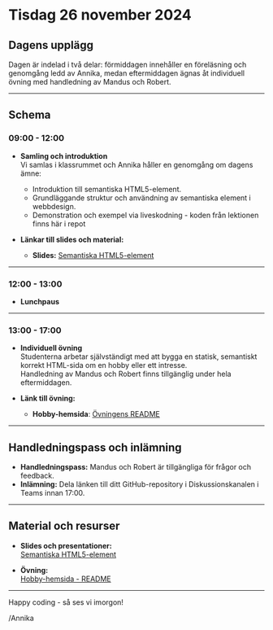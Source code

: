 # **Tisdag 26 november 2024**

## **Dagens upplägg**
Dagen är indelad i två delar: förmiddagen innehåller en föreläsning och genomgång ledd av Annika, medan eftermiddagen ägnas åt individuell övning med handledning av Mandus och Robert. 

---

## **Schema**
### **09:00 - 12:00**
- **Samling och introduktion**  
  Vi samlas i klassrummet och Annika håller en genomgång om dagens ämne:
  - Introduktion till semantiska HTML5-element.
  - Grundläggande struktur och användning av semantiska element i webbdesign.  
  - Demonstration och exempel via liveskodning - koden från lektionen finns här i repot

- **Länkar till slides och material:**  
  - **Slides:** [Semantiska HTML5-element](https://docs.google.com/presentation/d/16vpZzGOtxvnCnzxhiaQdw9CLjBGFW8laZAAIyTSuUG4/edit#slide=id.g5fe1b02d90_0_5)

---

### **12:00 - 13:00**
- **Lunchpaus**

---

### **13:00 - 17:00**
- **Individuell övning**  
  Studenterna arbetar självständigt med att bygga en statisk, semantiskt korrekt HTML-sida om en hobby eller ett intresse.  
  Handledning av Mandus och Robert finns tillgänglig under hela eftermiddagen.

- **Länk till övning:**  
  - **Hobby-hemsida**: [Övningens README](https://github.com/Lexicon-frontend-2024-2025/hobby-html--vning/blob/main/README.md)

---

## **Handledningspass och inlämning**
- **Handledningspass:** Mandus och Robert är tillgängliga för frågor och feedback.
- **Inlämning:** Dela länken till ditt GitHub-repository i Diskussionskanalen i Teams innan 17:00.

---

## **Material och resurser**
- **Slides och presentationer:**  
  [Semantiska HTML5-element](https://docs.google.com/presentation/d/16vpZzGOtxvnCnzxhiaQdw9CLjBGFW8laZAAIyTSuUG4/edit#slide=id.g5fe1b02d90_0_5)  

- **Övning:**  
  [Hobby-hemsida - README](https://github.com/Lexicon-frontend-2024-2025/hobby-html--vning/blob/main/README.md)

---

Happy coding - så ses vi imorgon!

/Annika
